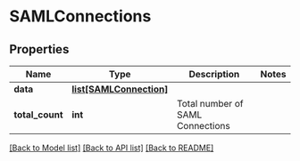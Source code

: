 # SAMLConnections

## Properties
Name | Type | Description | Notes
------------ | ------------- | ------------- | -------------
**data** | [**list[SAMLConnection]**](SAMLConnection.md) |  | 
**total_count** | **int** | Total number of SAML Connections  | 

[[Back to Model list]](../README.md#documentation-for-models) [[Back to API list]](../README.md#documentation-for-api-endpoints) [[Back to README]](../README.md)

